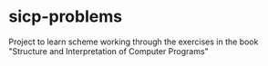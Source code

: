 # sicp-problems
Project to learn scheme working through the exercises in the book "Structure and Interpretation of Computer Programs"
